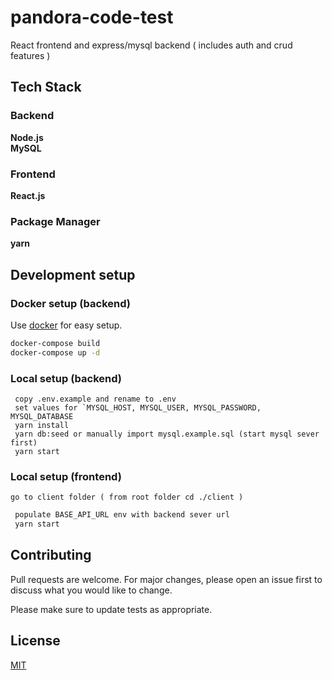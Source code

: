# pandora-code-test

React frontend and express/mysql backend ( includes auth and crud features )

## Tech Stack

### Backend

 **Node.js**  
 **MySQL** 

 ### Frontend

  **React.js** 

 ### Package Manager

  **yarn** 

## Development setup

### **Docker setup (backend)**

Use [docker](https://www.docker.com/products/docker-desktop/) for easy setup.

```bash
docker-compose build
docker-compose up -d
```

### **Local setup (backend)**

```
 copy .env.example and rename to .env
 set values for `MYSQL_HOST, MYSQL_USER, MYSQL_PASSWORD, MYSQL_DATABASE
 yarn install
 yarn db:seed or manually import mysql.example.sql (start mysql sever first)
 yarn start
```

### **Local setup (frontend)**

`go to client folder ( from root folder cd ./client )`

```bash
 populate BASE_API_URL env with backend sever url
 yarn start
```

## Contributing

Pull requests are welcome. For major changes, please open an issue first
to discuss what you would like to change.

Please make sure to update tests as appropriate.

## License

[MIT](https://choosealicense.com/licenses/mit/)
